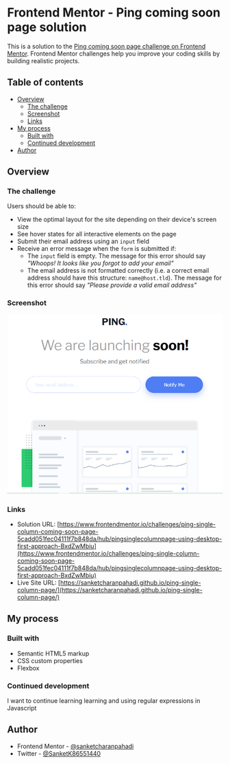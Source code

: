 # Frontend Mentor - Ping coming soon page solution

This is a solution to the [Ping coming soon page challenge on Frontend Mentor](https://www.frontendmentor.io/challenges/ping-single-column-coming-soon-page-5cadd051fec04111f7b848da). Frontend Mentor challenges help you improve your coding skills by building realistic projects. 

## Table of contents

- [Overview](#overview)
  - [The challenge](#the-challenge)
  - [Screenshot](#screenshot)
  - [Links](#links)
- [My process](#my-process)
  - [Built with](#built-with)
  - [Continued development](#continued-development)
- [Author](#author)


## Overview

### The challenge

Users should be able to:

- View the optimal layout for the site depending on their device's screen size
- See hover states for all interactive elements on the page
- Submit their email address using an `input` field
- Receive an error message when the `form` is submitted if:
	- The `input` field is empty. The message for this error should say *"Whoops! It looks like you forgot to add your email"*
	- The email address is not formatted correctly (i.e. a correct email address should have this structure: `name@host.tld`). The message for this error should say *"Please provide a valid email address"*

### Screenshot

![](./ping.png)


### Links

- Solution URL: [https://www.frontendmentor.io/challenges/ping-single-column-coming-soon-page-5cadd051fec04111f7b848da/hub/pingsinglecolumnpage-using-desktop-first-approach-BxdZwMbiu](https://www.frontendmentor.io/challenges/ping-single-column-coming-soon-page-5cadd051fec04111f7b848da/hub/pingsinglecolumnpage-using-desktop-first-approach-BxdZwMbiu)
- Live Site URL: [https://sanketcharanpahadi.github.io/ping-single-column-page/](https://sanketcharanpahadi.github.io/ping-single-column-page/)

## My process

### Built with

- Semantic HTML5 markup
- CSS custom properties
- Flexbox

### Continued development

I want to continue learning learning and using regular expressions in Javascript

## Author

<!-- - Website - [Add your name here](https://www.your-site.com) -->
- Frontend Mentor - [@sanketcharanpahadi](https://www.frontendmentor.io/sanketcharanpahadi/yourusername)
- Twitter - [@SanketK86551440](https://www.twitter.com/SanketK86551440)

